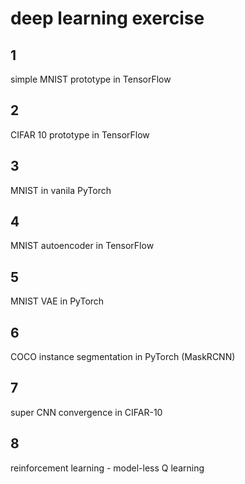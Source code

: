 # deep learning exercise

## 1
simple MNIST prototype in TensorFlow

## 2
CIFAR 10 prototype in TensorFlow

## 3
MNIST in vanila PyTorch

## 4
MNIST autoencoder in TensorFlow

## 5
MNIST VAE in PyTorch

## 6
COCO instance segmentation in PyTorch (MaskRCNN)

## 7
super CNN convergence in CIFAR-10

## 8
reinforcement learning - model-less Q learning
